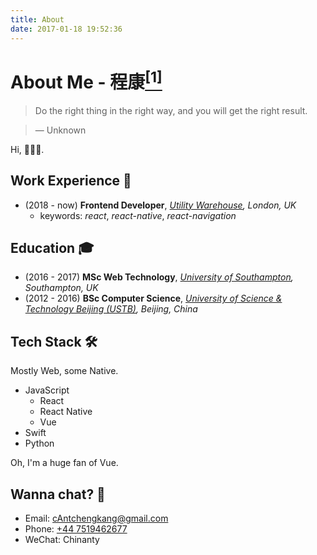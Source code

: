 ```yaml
---
title: About
date: 2017-01-18 19:52:36
---
```


# About Me - 程康[<sup>[1]</sup>](https://translate.google.com/#auto/en/%E7%A8%8B%E5%BA%B7)

> Do the right thing in the right way, and you will get the right result.

> — Unknown

Hi, 👨🏻‍💻.


## Work Experience 💼

- (2018 - now) **Frontend Developer**, *[Utility Warehouse](https://goo.gl/maps/auFh5RRuLRm), London, UK*
    + keywords: *react*, *react-native*, *react-navigation*

## Education 🎓

- (2016 - 2017) **MSc Web Technology**, *[University of Southampton](https://goo.gl/maps/tuCMArERFPB2), Southampton, UK*
- (2012 - 2016) **BSc Computer Science**, *[University of Science & Technology Beijing (USTB)](https://goo.gl/maps/zQTSjzBK5zv), Beijing, China*

## Tech Stack 🛠

Mostly Web, some Native.

- JavaScript
    + React
    + React Native
    + Vue
- Swift 
- Python

Oh, I'm a huge fan of Vue.

## Wanna chat? 💬

- Email: <a href="mailto:cAntchengkang@gmail.com">cAntchengkang@gmail.com</a>
- Phone: <a href="tel:+447519462677">+44 7519462677</a>
- WeChat: Chinanty
